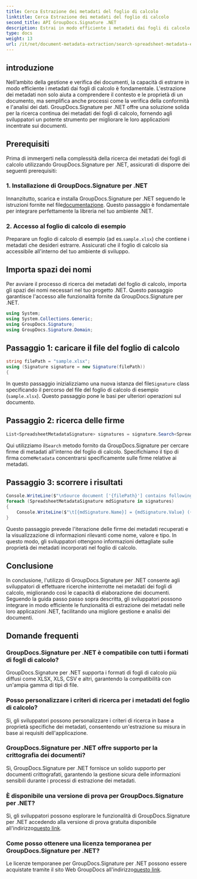 ```yaml
---
title: Cerca Estrazione dei metadati del foglio di calcolo
linktitle: Cerca Estrazione dei metadati del foglio di calcolo
second_title: API GroupDocs.Signature .NET
description: Estrai in modo efficiente i metadati dai fogli di calcolo utilizzando GroupDocs.Signature per .NET. Migliora la gestione e l'analisi dei documenti senza sforzo.
type: docs
weight: 13
url: /it/net/document-metadata-extraction/search-spreadsheet-metadata-extraction/
---
```

## introduzione
Nell’ambito della gestione e verifica dei documenti, la capacità di estrarre in modo efficiente i metadati dai fogli di calcolo è fondamentale. L'estrazione dei metadati non solo aiuta a comprendere il contesto e le proprietà di un documento, ma semplifica anche processi come la verifica della conformità e l'analisi dei dati. GroupDocs.Signature per .NET offre una soluzione solida per la ricerca continua dei metadati dei fogli di calcolo, fornendo agli sviluppatori un potente strumento per migliorare le loro applicazioni incentrate sui documenti.
## Prerequisiti
Prima di immergerti nella complessità della ricerca dei metadati dei fogli di calcolo utilizzando GroupDocs.Signature per .NET, assicurati di disporre dei seguenti prerequisiti:
### 1. Installazione di GroupDocs.Signature per .NET
 Innanzitutto, scarica e installa GroupDocs.Signature per .NET seguendo le istruzioni fornite nel file[documentazione](https://reference.groupdocs.com/signature/net/). Questo passaggio è fondamentale per integrare perfettamente la libreria nel tuo ambiente .NET.
### 2. Accesso al foglio di calcolo di esempio
Preparare un foglio di calcolo di esempio (ad es.`sample.xlsx`) che contiene i metadati che desideri estrarre. Assicurati che il foglio di calcolo sia accessibile all'interno del tuo ambiente di sviluppo.

## Importa spazi dei nomi
Per avviare il processo di ricerca dei metadati del foglio di calcolo, importa gli spazi dei nomi necessari nel tuo progetto .NET. Questo passaggio garantisce l'accesso alle funzionalità fornite da GroupDocs.Signature per .NET.

```csharp
using System;
using System.Collections.Generic;
using GroupDocs.Signature;
using GroupDocs.Signature.Domain;
```
## Passaggio 1: caricare il file del foglio di calcolo
```csharp
string filePath = "sample.xlsx";
using (Signature signature = new Signature(filePath))
{
```
 In questo passaggio inizializziamo una nuova istanza del file`Signature` class specificando il percorso del file del foglio di calcolo di esempio (`sample.xlsx`). Questo passaggio pone le basi per ulteriori operazioni sul documento.
## Passaggio 2: ricerca delle firme
```csharp
List<SpreadsheetMetadataSignature> signatures = signature.Search<SpreadsheetMetadataSignature>(SignatureType.Metadata);
```
 Qui utilizziamo il`Search` metodo fornito da GroupDocs.Signature per cercare firme di metadati all'interno del foglio di calcolo. Specifichiamo il tipo di firma come`Metadata` concentrarsi specificamente sulle firme relative ai metadati.
## Passaggio 3: scorrere i risultati
```csharp
Console.WriteLine($"\nSource document ['{filePath}'] contains following signatures.");
foreach (SpreadsheetMetadataSignature mdSignature in signatures)
{
    Console.WriteLine($"\t[{mdSignature.Name}] = {mdSignature.Value} ({mdSignature.Type})");
}
```
Questo passaggio prevede l'iterazione delle firme dei metadati recuperati e la visualizzazione di informazioni rilevanti come nome, valore e tipo. In questo modo, gli sviluppatori ottengono informazioni dettagliate sulle proprietà dei metadati incorporati nel foglio di calcolo.

## Conclusione
In conclusione, l'utilizzo di GroupDocs.Signature per .NET consente agli sviluppatori di effettuare ricerche ininterrotte nei metadati dei fogli di calcolo, migliorando così le capacità di elaborazione dei documenti. Seguendo la guida passo passo sopra descritta, gli sviluppatori possono integrare in modo efficiente le funzionalità di estrazione dei metadati nelle loro applicazioni .NET, facilitando una migliore gestione e analisi dei documenti.
## Domande frequenti
### GroupDocs.Signature per .NET è compatibile con tutti i formati di fogli di calcolo?
GroupDocs.Signature per .NET supporta i formati di fogli di calcolo più diffusi come XLSX, XLS, CSV e altri, garantendo la compatibilità con un'ampia gamma di tipi di file.
### Posso personalizzare i criteri di ricerca per i metadati del foglio di calcolo?
Sì, gli sviluppatori possono personalizzare i criteri di ricerca in base a proprietà specifiche dei metadati, consentendo un'estrazione su misura in base ai requisiti dell'applicazione.
### GroupDocs.Signature per .NET offre supporto per la crittografia dei documenti?
Sì, GroupDocs.Signature per .NET fornisce un solido supporto per documenti crittografati, garantendo la gestione sicura delle informazioni sensibili durante i processi di estrazione dei metadati.
### È disponibile una versione di prova per GroupDocs.Signature per .NET?
 Sì, gli sviluppatori possono esplorare le funzionalità di GroupDocs.Signature per .NET accedendo alla versione di prova gratuita disponibile all'indirizzo[questo link](https://releases.groupdocs.com/).
### Come posso ottenere una licenza temporanea per GroupDocs.Signature per .NET?
 Le licenze temporanee per GroupDocs.Signature per .NET possono essere acquistate tramite il sito Web GroupDocs all'indirizzo[questo link](https://purchase.groupdocs.com/temporary-license/).